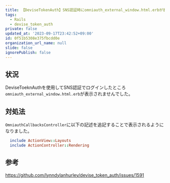 ```yaml
---
title: 【DeviseTokenAuth】SNS認証時にomniauth_external_window.html.erbが表示されない場合の対処法
tags:
  - Rails
  - devise_token_auth
private: false
updated_at: '2023-09-17T23:42:52+09:00'
id: 0f51b5308e375fbcdd0e
organization_url_name: null
slide: false
ignorePublish: false
---
```

## 状況
DeviseToeknAuthを使用してSNS認証でログインしたところ`omniauth_external_window.html.erb`が表示されませんでした。

## 対処法

`OmniauthCallbacksController`に以下の記述を追記することで表示されるようになりました。

```rb
  include ActionView::Layouts
  include ActionController::Rendering
```

## 参考

https://github.com/lynndylanhurley/devise_token_auth/issues/1591
